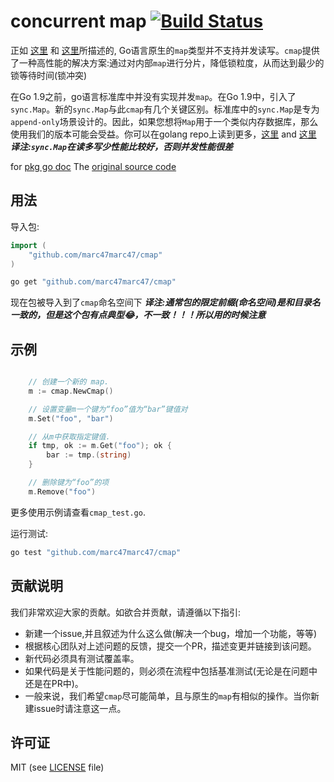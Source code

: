 # concurrent map [![Build Status](https://travis-ci.com/marc47marc47/cmap.svg?branch=master)](https://travis-ci.com/orcaman/cmap)

正如 [这里](http://golang.org/doc/faq#atomic_maps) 和 [这里](http://blog.golang.org/go-maps-in-action)所描述的, Go语言原生的`map`类型并不支持并发读写。`cmap`提供了一种高性能的解决方案:通过对内部`map`进行分片，降低锁粒度，从而达到最少的锁等待时间(锁冲突)

在Go 1.9之前，go语言标准库中并没有实现并发`map`。在Go 1.9中，引入了`sync.Map`。新的`sync.Map`与此`cmap`有几个关键区别。标准库中的`sync.Map`是专为`append-only`场景设计的。因此，如果您想将`Map`用于一个类似内存数据库，那么使用我们的版本可能会受益。你可以在golang repo上读到更多，[这里](https://github.com/golang/go/issues/21035) and [这里](https://stackoverflow.com/questions/11063473/map-with-concurrent-access)
***译注:`sync.Map`在读多写少性能比较好，否则并发性能很差***

for [pkg go doc](https://pkg.go.dev/github.com/marc47marc47/cmap)
The [original source code](https://github.com/orcaman/concurrent-map)

## 用法

导入包:

```go
import (
	"github.com/marc47marc47/cmap"
)

```

```bash
go get "github.com/marc47marc47/cmap"
```

现在包被导入到了`cmap`命名空间下
***译注:通常包的限定前缀(命名空间)是和目录名一致的，但是这个包有点典型😂，不一致！！！所以用的时候注意***

## 示例

```go

	// 创建一个新的 map.
	m := cmap.NewCmap()

	// 设置变量m一个键为“foo”值为“bar”键值对
	m.Set("foo", "bar")

	// 从m中获取指定键值.
	if tmp, ok := m.Get("foo"); ok {
		bar := tmp.(string)
	}

	// 删除键为“foo”的项
	m.Remove("foo")

```

更多使用示例请查看`cmap_test.go`.

运行测试:

```bash
go test "github.com/marc47marc47/cmap"
```

## 贡献说明

我们非常欢迎大家的贡献。如欲合并贡献，请遵循以下指引:
- 新建一个issue,并且叙述为什么这么做(解决一个bug，增加一个功能，等等)
- 根据核心团队对上述问题的反馈，提交一个PR，描述变更并链接到该问题。
- 新代码必须具有测试覆盖率。
- 如果代码是关于性能问题的，则必须在流程中包括基准测试(无论是在问题中还是在PR中)。
- 一般来说，我们希望`cmap`尽可能简单，且与原生的`map`有相似的操作。当你新建issue时请注意这一点。

## 许可证
MIT (see [LICENSE](https://github.com/marc47marc47/cmap/blob/master/LICENSE) file)
